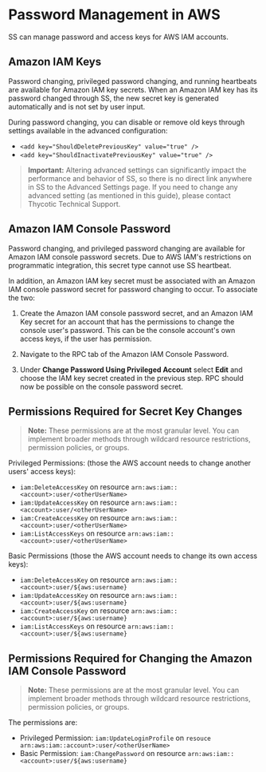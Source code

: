 [title]: # (Password Management in AWS)
[tags]: # (AWS, Account Discovery)
[priority]: # (1000)

# Password Management in AWS

SS can manage password and access keys for AWS IAM accounts.

## Amazon IAM Keys

Password changing, privileged password changing, and running heartbeats are available for Amazon IAM key secrets. When an Amazon IAM key has its password changed through SS, the new secret key is generated automatically and is not set by user input.

During password changing, you can disable or remove old keys through settings available in the advanced configuration:

- `<add key="ShouldDeletePreviousKey" value="true" />`
- `<add key="ShouldInactivatePreviousKey" value="true" />`

> **Important:**  Altering advanced settings can significantly impact the performance and behavior of SS, so there is no direct link anywhere in SS to the Advanced Settings page. If you need to change any advanced setting (as mentioned in this guide), please contact Thycotic Technical Support.

## Amazon IAM Console Password

Password changing, and privileged password changing are available for Amazon IAM console password secrets. Due to AWS IAM's restrictions on programmatic integration, this secret type cannot use SS heartbeat.

In addition, an Amazon IAM key secret must be associated with an Amazon IAM console password secret for password changing to occur. To associate the two:

1. Create the Amazon IAM console password secret, and an Amazon IAM Key secret for an account that has the permissions to change the console user's password. This can be the console account's own access keys, if the user has permission.

1. Navigate to the RPC tab of the Amazon IAM Console Password.

1. Under **Change Password Using Privileged Account** select **Edit** and choose the IAM key secret created in the previous step. RPC should now be possible on the console password secret.

## Permissions Required for Secret Key Changes

> **Note:** These permissions are at the most granular level. You can implement broader methods  through wildcard resource restrictions, permission policies, or groups.

Privileged Permissions: (those the AWS account needs to change another users' access keys):

- `iam:DeleteAccessKey` on resource `arn:aws:iam::<account>:user/<otherUserName>`
- `iam:UpdateAccessKey` on resource `arn:aws:iam::<account>:user/<otherUserName>`
- `iam:CreateAccessKey` on resource `arn:aws:iam::<account>:user/<otherUserName>`
- `iam:ListAccessKeys` on resource `arn:aws:iam::<account>:user/<otherUserName>`

Basic Permissions (those the AWS account needs to change its own access keys):

- `iam:DeleteAccessKey` on resource `arn:aws:iam::<account>:user/${aws:username}`
- `iam:UpdateAccessKey` on resource `arn:aws:iam::<account>:user/${aws:username}`
- `iam:CreateAccessKey` on resource `arn:aws:iam::<account>:user/${aws:username}`
- `iam:ListAccessKeys` on resource `arn:aws:iam::<account>:user/${aws:username}`

## Permissions Required for Changing the Amazon IAM Console Password

> **Note:** These permissions are at the most granular level. You can implement broader methods  through wildcard resource restrictions, permission policies, or groups.

The permissions are:

- Privileged Permission: `iam:UpdateLoginProfile` on `resouce arn:aws:iam::account>:user/<otherUserName>`
- Basic Permission: `iam:ChangePassword` on resource `arn:aws:iam::<account>:user/${aws:username}`
